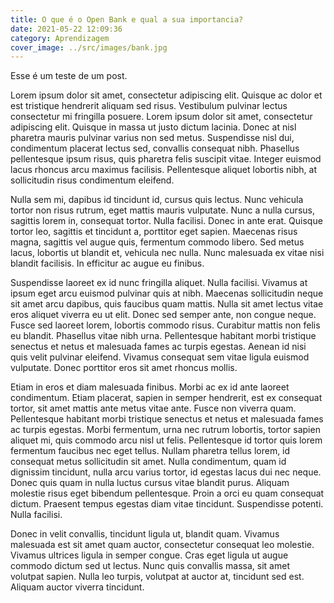 ```yaml
---
title: O que é o Open Bank e qual a sua importancia?
date: 2021-05-22 12:09:36
category: Aprendizagem
cover_image: ../src/images/bank.jpg
---
```

Esse é um teste de um post. 

<!--StartFragment-->

Lorem ipsum dolor sit amet, consectetur adipiscing elit. Quisque ac dolor et est tristique hendrerit aliquam sed risus. Vestibulum pulvinar lectus consectetur mi fringilla posuere. Lorem ipsum dolor sit amet, consectetur adipiscing elit. Quisque in massa ut justo dictum lacinia. Donec at nisl pharetra mauris pulvinar varius non sed metus. Suspendisse nisl dui, condimentum placerat lectus sed, convallis consequat nibh. Phasellus pellentesque ipsum risus, quis pharetra felis suscipit vitae. Integer euismod lacus rhoncus arcu maximus facilisis. Pellentesque aliquet lobortis nibh, at sollicitudin risus condimentum eleifend.

Nulla sem mi, dapibus id tincidunt id, cursus quis lectus. Nunc vehicula tortor non risus rutrum, eget mattis mauris vulputate. Nunc a nulla cursus, sagittis lorem in, consequat tortor. Nulla facilisi. Donec in ante erat. Quisque tortor leo, sagittis et tincidunt a, porttitor eget sapien. Maecenas risus magna, sagittis vel augue quis, fermentum commodo libero. Sed metus lacus, lobortis ut blandit et, vehicula nec nulla. Nunc malesuada ex vitae nisi blandit facilisis. In efficitur ac augue eu finibus.

Suspendisse laoreet ex id nunc fringilla aliquet. Nulla facilisi. Vivamus at ipsum eget arcu euismod pulvinar quis at nibh. Maecenas sollicitudin neque sit amet arcu dapibus, quis faucibus quam mattis. Nulla sit amet lectus vitae eros aliquet viverra eu ut elit. Donec sed semper ante, non congue neque. Fusce sed laoreet lorem, lobortis commodo risus. Curabitur mattis non felis eu blandit. Phasellus vitae nibh urna. Pellentesque habitant morbi tristique senectus et netus et malesuada fames ac turpis egestas. Aenean id nisi quis velit pulvinar eleifend. Vivamus consequat sem vitae ligula euismod vulputate. Donec porttitor eros sit amet rhoncus mollis.

Etiam in eros et diam malesuada finibus. Morbi ac ex id ante laoreet condimentum. Etiam placerat, sapien in semper hendrerit, est ex consequat tortor, sit amet mattis ante metus vitae ante. Fusce non viverra quam. Pellentesque habitant morbi tristique senectus et netus et malesuada fames ac turpis egestas. Morbi fermentum, urna nec rutrum lobortis, tortor sapien aliquet mi, quis commodo arcu nisl ut felis. Pellentesque id tortor quis lorem fermentum faucibus nec eget tellus. Nullam pharetra tellus lorem, id consequat metus sollicitudin sit amet. Nulla condimentum, quam id dignissim tincidunt, nulla arcu varius tortor, id egestas lacus dui nec neque. Donec quis quam in nulla luctus cursus vitae blandit purus. Aliquam molestie risus eget bibendum pellentesque. Proin a orci eu quam consequat dictum. Praesent tempus egestas diam vitae tincidunt. Suspendisse potenti. Nulla facilisi.

Donec in velit convallis, tincidunt ligula ut, blandit quam. Vivamus malesuada est sit amet quam auctor, consectetur consequat leo molestie. Vivamus ultrices ligula in semper congue. Cras eget ligula ut augue commodo dictum sed ut lectus. Nunc quis convallis massa, sit amet volutpat sapien. Nulla leo turpis, volutpat at auctor at, tincidunt sed est. Aliquam auctor viverra tincidunt.

<!--EndFragment-->